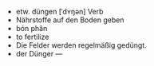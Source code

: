 - etw. düngen	[ˈdʏŋən]	Verb
- Nährstoffe auf den Boden geben
- bón phân
- to fertilize
- Die Felder werden regelmäßig gedüngt.
- der Dünger	—